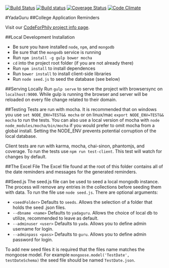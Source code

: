 [![Build Status](https://travis-ci.org/yadaguru/yadaguru-app.svg?branch=master)](https://travis-ci.org/yadaguru/yadaguru-api)
[![Build status](https://ci.appveyor.com/api/projects/status/ab8l04js8huip9ja?svg=true)](https://ci.appveyor.com/project/adobley/yadaguru-api)
[![Coverage Status](https://coveralls.io/repos/yadaguru/yadaguru-app/badge.svg?branch=master&service=github)](https://coveralls.io/github/yadaguru/yadaguru-api?branch=master)
[![Code Climate](https://codeclimate.com/github/yadaguru/yadaguru-app/badges/gpa.svg)](https://codeclimate.com/github/yadaguru/yadaguru-api)

#YadaGuru
##College Application Reminders

Visit our [CodeForPhily project info page](https://codeforphilly.org/projects/college_application_app_for_philly_schools).

##Local Development Installation
 * Be sure you have installed `node`, `npm`, and `mongodb`
 * Be sure that the `mongodb` service is running
 * Run `npm install -g gulp bower mocha`
 * `cd` into the project root folder (if you are not already there)
 * Run `npm install` to install dependences
 * Run `bower install` to install client-side libraries
 * Run `node seed.js` to seed the database (see below)

##Serving Locally
Run `gulp serve` to serve the project with browsersync on `localhost:9000`. While gulp is running the browser and server will be reloaded on every file change related to their domain.

##Testing
Tests are run with mocha. It is recommended that on windows you use `set NODE_ENV=TEST&& mocha` or on linux/mac `export NODE_ENV=TEST&& mocha` to run the tests. You can also use a local version of mocha with `node node_modules/mocha/bin/mocha` if you would prefer to omit mocha from a global install. Setting the NODE_ENV prevents potential corruption of the local database.

Client tests are run with karma, mocha, chai-sinon, phantomjs, and coverage. To run the tests use `npm run test-client`. This test will watch for changes by default.

##The Excel File
The Excel file found at the root of this folder contains all of the date reminders and messages for the generated reminders.

##Seed.js
The seed.js file can be used to seed a local mongodb instance. The process will remove any entries in the collections before seeding them with data. To run the file use `node seed.js`. There are optional arguments:
 * `<seedFolder>` Defaults to `seeds`. Allows the selection of a folder that holds the seed .json files.
 * `--dbname <name>` Defaults to `yadaguru`. Allows the choice of local db to utilize, recommended to leave as default.
 * `--adminuser <user>` Defaults to `yada`. Allows you to define admin username for login.
 * `--adminpass <pass>` Defaults to `guru`. Allows you to define admin password for login.

To add new seed files it is required that the files name matches the mongoose model. For example `mongoose.model('TestDate', testDateSchema)` the seed file should be named `TestDate.json`.
